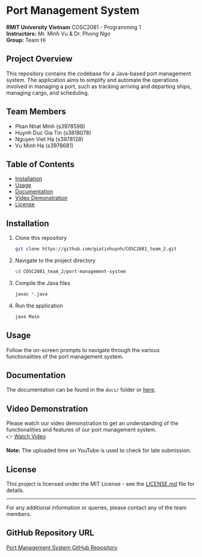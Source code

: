 # Port Management System
**RMIT University Vietnam** COSC2081 - Programming 1  
**Instructors:** Mr. Minh Vu & Dr. Phong Ngo  
**Group:** Team Hi

## Project Overview
This repository contains the codebase for a Java-based port management system. The application aims to simplify and automate the operations involved in managing a port, such as tracking arriving and departing ships, managing cargo, and scheduling.

## Team Members
- Phan Nhat Minh (s3978598)
- Huynh Duc Gia Tin (s3818078)
- Nguyen Viet Ha (s3978128)
- Vu Minh Ha (s3978681)

## Table of Contents
- [Installation](#installation)
- [Usage](#usage)
- [Documentation](#documentation)
- [Video Demonstration](#video-demonstration)
- [License](#license)

## Installation

1. Clone this repository
    ```bash
    git clone https://github.com/giatinhuynh/COSC2081_team_2.git
    ```
2. Navigate to the project directory
    ```bash
    cd COSC2081_team_2/port-management-system
    ```
3. Compile the Java files
    ```bash
    javac *.java
    ```
4. Run the application
    ```bash
    java Main
    ```

## Usage
Follow the on-screen prompts to navigate through the various functionalities of the port management system.

## Documentation
The documentation can be found in the `docs/` folder or [here](link-to-documentation).

## Video Demonstration
Please watch our video demonstration to get an understanding of the functionalities and features of our port management system.  
👉 [Watch Video](https://www.youtube.com/watch?v=your-video-id)

**Note:** The uploaded time on YouTube is used to check for late submission.

## License
This project is licensed under the MIT License - see the [LICENSE.md](LICENSE.md) file for details.

---

For any additional information or queries, please contact any of the team members.

## GitHub Repository URL
[Port Management System GitHub Repository](https://github.com/your-team-name/port-management-system)
